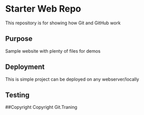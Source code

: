 # Starter Web Repo

This repository is for showing how Git and GitHub work

## Purpose

Sample website with plenty of files for demos

## Deployment

This is simple project can be deployed on any webserver/locally

## Testing

##Copyright
Copyright Git.Traning
